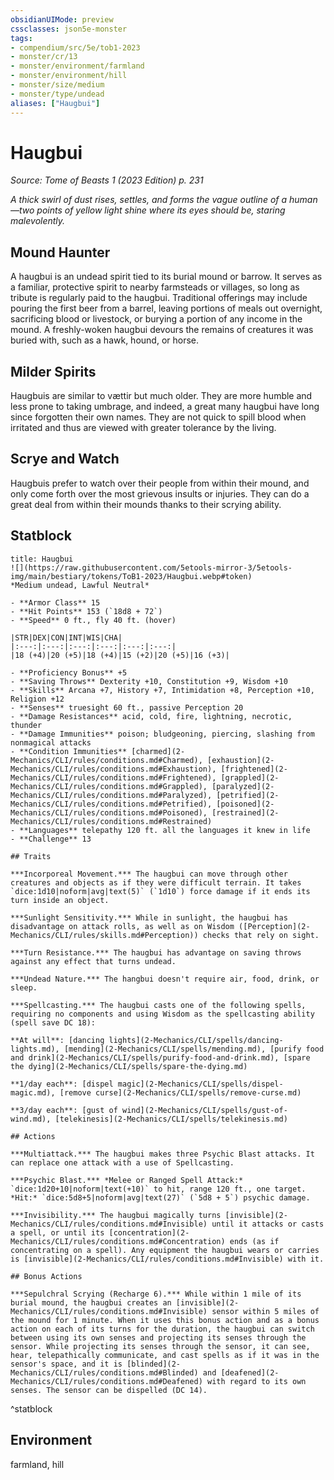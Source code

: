 ```yaml
---
obsidianUIMode: preview
cssclasses: json5e-monster
tags:
- compendium/src/5e/tob1-2023
- monster/cr/13
- monster/environment/farmland
- monster/environment/hill
- monster/size/medium
- monster/type/undead
aliases: ["Haugbui"]
---
```

# Haugbui
*Source: Tome of Beasts 1 (2023 Edition) p. 231*  

*A thick swirl of dust rises, settles, and forms the vague outline of a human—two points of yellow light shine where its eyes should be, staring malevolently.*

## Mound Haunter

A haugbui is an undead spirit tied to its burial mound or barrow. It serves as a familiar, protective spirit to nearby farmsteads or villages, so long as tribute is regularly paid to the haugbui. Traditional offerings may include pouring the first beer from a barrel, leaving portions of meals out overnight, sacrificing blood or livestock, or burying a portion of any income in the mound. A freshly-woken haugbui devours the remains of creatures it was buried with, such as a hawk, hound, or horse.

## Milder Spirits

Haugbuis are similar to vættir but much older. They are more humble and less prone to taking umbrage, and indeed, a great many haugbui have long since forgotten their own names. They are not quick to spill blood when irritated and thus are viewed with greater tolerance by the living.

## Scrye and Watch

Haugbuis prefer to watch over their people from within their mound, and only come forth over the most grievous insults or injuries. They can do a great deal from within their mounds thanks to their scrying ability.

## Statblock

```ad-statblock
title: Haugbui
![](https://raw.githubusercontent.com/5etools-mirror-3/5etools-img/main/bestiary/tokens/ToB1-2023/Haugbui.webp#token)
*Medium undead, Lawful Neutral*

- **Armor Class** 15
- **Hit Points** 153 (`18d8 + 72`)
- **Speed** 0 ft., fly 40 ft. (hover)

|STR|DEX|CON|INT|WIS|CHA|
|:---:|:---:|:---:|:---:|:---:|:---:|
|18 (+4)|20 (+5)|18 (+4)|15 (+2)|20 (+5)|16 (+3)|

- **Proficiency Bonus** +5
- **Saving Throws** Dexterity +10, Constitution +9, Wisdom +10
- **Skills** Arcana +7, History +7, Intimidation +8, Perception +10, Religion +12
- **Senses** truesight 60 ft., passive Perception 20
- **Damage Resistances** acid, cold, fire, lightning, necrotic, thunder
- **Damage Immunities** poison; bludgeoning, piercing, slashing from nonmagical attacks
- **Condition Immunities** [charmed](2-Mechanics/CLI/rules/conditions.md#Charmed), [exhaustion](2-Mechanics/CLI/rules/conditions.md#Exhaustion), [frightened](2-Mechanics/CLI/rules/conditions.md#Frightened), [grappled](2-Mechanics/CLI/rules/conditions.md#Grappled), [paralyzed](2-Mechanics/CLI/rules/conditions.md#Paralyzed), [petrified](2-Mechanics/CLI/rules/conditions.md#Petrified), [poisoned](2-Mechanics/CLI/rules/conditions.md#Poisoned), [restrained](2-Mechanics/CLI/rules/conditions.md#Restrained)
- **Languages** telepathy 120 ft. all the languages it knew in life
- **Challenge** 13

## Traits

***Incorporeal Movement.*** The haugbui can move through other creatures and objects as if they were difficult terrain. It takes `dice:1d10|noform|avg|text(5)` (`1d10`) force damage if it ends its turn inside an object.

***Sunlight Sensitivity.*** While in sunlight, the haugbui has disadvantage on attack rolls, as well as on Wisdom ([Perception](2-Mechanics/CLI/rules/skills.md#Perception)) checks that rely on sight.

***Turn Resistance.*** The haugbui has advantage on saving throws against any effect that turns undead.

***Undead Nature.*** The hangbui doesn't require air, food, drink, or sleep.

***Spellcasting.*** The haugbui casts one of the following spells, requiring no components and using Wisdom as the spellcasting ability (spell save DC 18):

**At will**: [dancing lights](2-Mechanics/CLI/spells/dancing-lights.md), [mending](2-Mechanics/CLI/spells/mending.md), [purify food and drink](2-Mechanics/CLI/spells/purify-food-and-drink.md), [spare the dying](2-Mechanics/CLI/spells/spare-the-dying.md)

**1/day each**: [dispel magic](2-Mechanics/CLI/spells/dispel-magic.md), [remove curse](2-Mechanics/CLI/spells/remove-curse.md)

**3/day each**: [gust of wind](2-Mechanics/CLI/spells/gust-of-wind.md), [telekinesis](2-Mechanics/CLI/spells/telekinesis.md)

## Actions

***Multiattack.*** The haugbui makes three Psychic Blast attacks. It can replace one attack with a use of Spellcasting.

***Psychic Blast.*** *Melee or Ranged Spell Attack:* `dice:1d20+10|noform|text(+10)` to hit, range 120 ft., one target. *Hit:* `dice:5d8+5|noform|avg|text(27)` (`5d8 + 5`) psychic damage.

***Invisibility.*** The haugbui magically turns [invisible](2-Mechanics/CLI/rules/conditions.md#Invisible) until it attacks or casts a spell, or until its [concentration](2-Mechanics/CLI/rules/conditions.md#Concentration) ends (as if concentrating on a spell). Any equipment the haugbui wears or carries is [invisible](2-Mechanics/CLI/rules/conditions.md#Invisible) with it.

## Bonus Actions

***Sepulchral Scrying (Recharge 6).*** While within 1 mile of its burial mound, the haugbui creates an [invisible](2-Mechanics/CLI/rules/conditions.md#Invisible) sensor within 5 miles of the mound for 1 minute. When it uses this bonus action and as a bonus action on each of its turns for the duration, the haugbui can switch between using its own senses and projecting its senses through the sensor. While projecting its senses through the sensor, it can see, hear, telepathically communicate, and cast spells as if it was in the sensor's space, and it is [blinded](2-Mechanics/CLI/rules/conditions.md#Blinded) and [deafened](2-Mechanics/CLI/rules/conditions.md#Deafened) with regard to its own senses. The sensor can be dispelled (DC 14).
```
^statblock

## Environment

farmland, hill